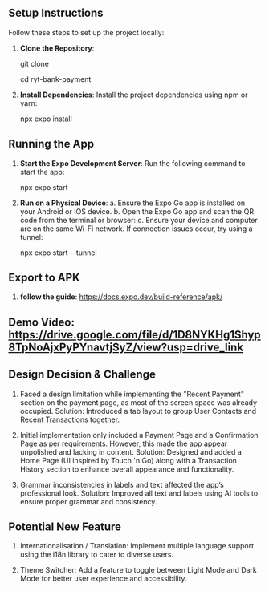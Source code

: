## Setup Instructions

Follow these steps to set up the project locally:

1. **Clone the Repository**:

   git clone <repository-url>

   cd ryt-bank-payment

2. **Install Dependencies**:
   Install the project dependencies using npm or yarn:

   npx expo install

## Running the App

1. **Start the Expo Development Server**:
   Run the following command to start the app:

   npx expo start

2. **Run on a Physical Device**:
   a. Ensure the Expo Go app is installed on your Android or IOS device.
   b. Open the Expo Go app and scan the QR code from the terminal or browser:
   c. Ensure your device and computer are on the same Wi-Fi network. If connection issues occur, try using a tunnel:

   npx expo start --tunnel

## Export to APK

1. **follow the guide**:
   https://docs.expo.dev/build-reference/apk/

## Demo Video: https://drive.google.com/file/d/1D8NYKHg1Shyp8TpNoAjxPyPYnavtjSyZ/view?usp=drive_link

## Design Decision & Challenge

1. Faced a design limitation while implementing the "Recent Payment" section on the payment page, as most of the screen space was already occupied.
   Solution: Introduced a tab layout to group User Contacts and Recent Transactions together.

2. Initial implementation only included a Payment Page and a Confirmation Page as per requirements. However, this made the app appear unpolished and lacking in content.
   Solution: Designed and added a Home Page (UI inspired by Touch 'n Go) along with a Transaction History section to enhance overall appearance and functionality.

3. Grammar inconsistencies in labels and text affected the app’s professional look.
   Solution: Improved all text and labels using AI tools to ensure proper grammar and consistency.

## Potential New Feature

1.  Internationalisation / Translation: Implement multiple language support using the i18n library to cater to diverse users.

2.  Theme Switcher: Add a feature to toggle between Light Mode and Dark Mode for better user experience and accessibility.
